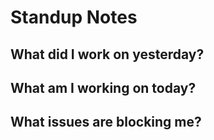 # Standup Notes

## What did I work on yesterday?

## What am I working on today?

## What issues are blocking me?